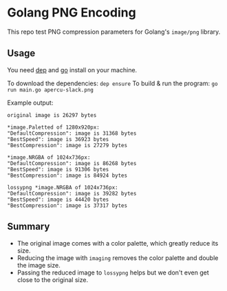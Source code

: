 # Golang PNG Encoding

This repo test PNG compression parameters for Golang's `image/png` library.

## Usage

You need [dep](https://github.com/golang/dep) and [go](https://github.com/golang/go) install on your machine.

To download the dependencies: `dep ensure`
To build & run the program: `go run main.go apercu-slack.png`

Example output:

```
original image is 26297 bytes

*image.Paletted of 1280x920px:
"DefaultCompression": image is 31368 bytes
"BestSpeed": image is 36923 bytes
"BestCompression": image is 27279 bytes

*image.NRGBA of 1024x736px:
"DefaultCompression": image is 86268 bytes
"BestSpeed": image is 91306 bytes
"BestCompression": image is 84924 bytes

lossypng *image.NRGBA of 1024x736px:
"DefaultCompression": image is 39282 bytes
"BestSpeed": image is 44420 bytes
"BestCompression": image is 37317 bytes
```

## Summary

- The original image comes with a color palette, which greatly reduce its size.
- Reducing the image with `imaging` removes the color palette and double the image size.
- Passing the reduced image to `lossypng` helps but we don't even get close to the original size.

